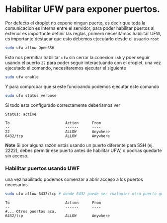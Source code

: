 # Habilitar UFW para exponer puertos.

Por defecto el droplet no expone ningun puerto, es decir que toda la comunicacion es interna entre el servidor, para poder habilitar puertos al exterior es importante definir las reglas, primero necesitamos habilitar UFW, es importante destacar que esto debemos ejecutarlo desde el usuario `root`

```bash
sudo ufw allow OpenSSH
```
Esto nos permitiar habilitar `ufw` sin cerrar la conexion `ssh` y pder seguir usando el puerto `22` para poder seguir interactuando con el droplet, una vez ejecutado el comando, necesitaremos ejecutar el siguiente
```bash
sudo ufw enable
```
Y para comprobar que si este funcioando podemos ejecutar este comando
```bash
sudo ufw status verbose
```
Si todo esta configurado correctamente deberiamos ver
```
Status: active

To                         Action      From
--                         ------      ----
22                         ALLOW       Anywhere
6432/tcp                   ALLOW       Anywhere
```

**Note** Si por alguna razón estás usando un puerto diferente para SSH (ej. 2222), debes permitir ese puerto antes de habilitar UFW, o podrías quedarte sin acceso.

### Habilitar puertos usando UWF
una vez habilitado podemos comenzar a abrir acceso a los puertos necesarios.
```bash
sudo ufw allow 6432/tcp # donde 6432 puede ser cualquier otro puerto que necesites.
```

```
To                         Action      From
--                         ------      ----
#... Otros puertos aca.
6432/tcp                   ALLOW       Anywhere
```